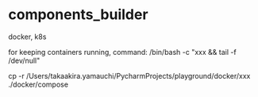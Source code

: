 # components_builder
docker, k8s


for keeping containers running,
    command: /bin/bash -c "xxx && tail -f /dev/null"

cp -r /Users/takaakira.yamauchi/PycharmProjects/playground/docker/xxx ./docker/compose